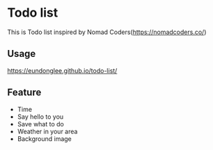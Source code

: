 # Todo list

This is Todo list inspired by Nomad Coders(<https://nomadcoders.co/>)

## Usage
<https://eundonglee.github.io/todo-list/>

## Feature
* Time
* Say hello to you
* Save what to do
* Weather in your area
* Background image